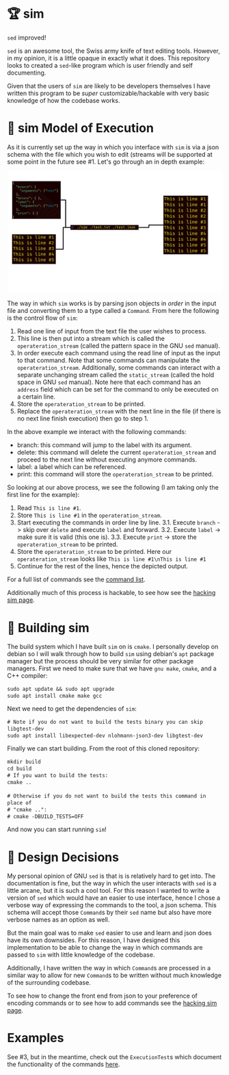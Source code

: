 # :trophy: sim
`sed` improved!

`sed` is an awesome tool, the Swiss army knife of text editing tools. However,
in my opinion, it is a little opaque in exactly what it does. This repository
looks to created a `sed`-like program which is user friendly and self
documenting.

Given that the users of `sim` are likely to be developers themselves I have
written this program to be *super* customizable/hackable with very basic
knowledge of how the codebase works.

# :notebook: sim Model of Execution
As it is currently set up the way in which you interface with `sim` is via a
json schema with the file which you wish to edit (streams will be supported at
some point in the future see #1. Let's go through an in depth example:

![Model of Execution](./figures/model_of_execution/model_of_execution.png)

The way in which `sim` works is by parsing json objects in *order* in the input
file and converting them to a type called a `Command`. From here the following
is the control flow of `sim`:
  
  1. Read one line of input from the text file the user wishes to process.
  2. This line is then put into a stream which is called the
     `operateration_stream` (called the pattern space in the GNU `sed` manual).
  3. In order execute each command using the read line of input as the input to
     that command. Note that some commands can manipulate the
     `operateration_stream`. Additionally, some commands can interact with a
     separate unchanging stream called the `static_stream` (called the hold
     space in GNU `sed` manual). Note here that each command has an `address`
     field which can be set for the command to only be executed on a certain
     line.
  4. Store the `operateration_stream` to be printed.
  5. Replace the `operateration_stream` with the next line in the file (if there
     is no next line finish execution) then go to step 1.

In the above example we interact with the following commands:
  - branch: this command will jump to the label with its argument.
  - delete: this command will delete the current `operateration_stream` and
    proceed to the next line without executing anymore commands.
  - label: a label which can be referenced.
  - print: this command will store the `operateration_stream` to be printed.

So looking at our above process, we see the following (I am taking only the
first line for the example):
  1. Read `This is line #1`.
  2. Store `This is line #1` in the `operateration_stream`.
  3. Start executing the commands in order line by line.
    3.1. Execute `branch` -> skip over `delete` and execute `label` and forward.
    3.2. Execute `label` -> make sure it is valid (this one is).
    3.3. Execute `print` -> store the `operateration_stream` to be printed.
  4. Store the `operateration_stream` to be printed. Here our
     `operateration_stream` looks like `This is line #1\nThis is line #1`
  5. Continue for the rest of the lines, hence the depicted output.

For a full list of commands see the
[command list](https://github.com/millipedes/sedim/tree/develop/docs/user/command_list.md).

Additionally much of this process is hackable, to see how see the
[hacking sim page](https://github.com/millipedes/sedim/tree/develop/docs/dev/hacking_sim.md).

# :hammer: Building sim
The build system which I have built `sim` on is `cmake`. I personally develop on
debian so I will walk through how to build `sim` using debian's `apt` package
manager but the process should be very similar for other package managers. First
we need to make sure that we have `gnu make`, `cmake`, and a C++ compiler:
```
sudo apt update && sudo apt upgrade
sudo apt install cmake make gcc
```

Next we need to get the dependencies of `sim`:
```
# Note if you do not want to build the tests binary you can skip libgtest-dev
sudo apt install libexpected-dev nlohmann-json3-dev libgtest-dev
```

Finally we can start building. From the root of this cloned repository:
```
mkdir build
cd build
# If you want to build the tests:
cmake ..

# Otherwise if you do not want to build the tests this command in place of
# "cmake ..":
# cmake -DBUILD_TESTS=OFF
```

And now you can start running `sim`!

# :thought_balloon: Design Decisions
My personal opinion of GNU `sed` is that is is relatively hard to get into. The
documentation is fine, but the way in which the user interacts with `sed` is a
little arcane, but it is such a cool tool. For this reason I wanted to write a
version of `sed` which would have an easier to use interface, hence I chose a
verbose way of expressing the commands to the tool, a json schema. This schema
will accept those `Command`s by their `sed` name but also have more verbose
names as an option as well.

But the main goal was to make `sed` easier to use and learn and json does have
its own downsides. For this reason, I have designed this implementation to be
able to change the way in which commands are passed to `sim` with little
knowledge of the codebase.

Additionally, I have written the way in which `Command`s are processed in a
similar way to allow for new `Command`s to be written without much knowledge of
the surrounding codebase.

To see how to change the front end from json to your preference of encoding
commands or to see how to add commands see the
[hacking sim page](https://github.com/millipedes/sedim/tree/develop/docs/dev/hacking_sim.md).

# Examples
See #3, but in the meantime, check out the `ExecutionTest`s which document the
functionality of the commands [here](https://github.com/millipedes/sedim/tree/develop/test/ExecutionTests.cpp).
